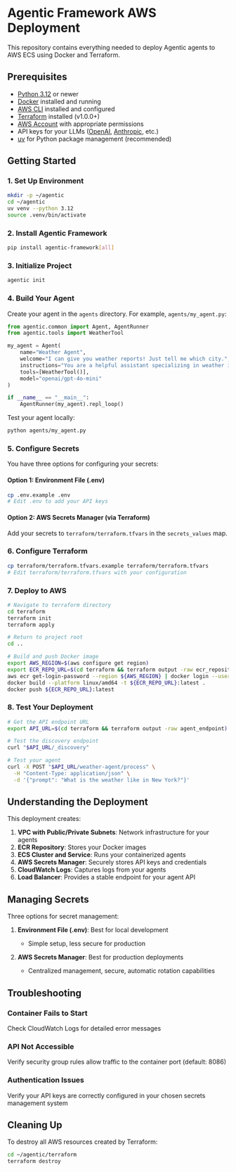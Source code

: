 # Agentic Framework AWS Deployment

This repository contains everything needed to deploy Agentic agents to AWS ECS using Docker and Terraform.

## Prerequisites

- [Python 3.12](https://www.python.org/downloads/) or newer
- [Docker](https://docs.docker.com/get-docker/) installed and running
- [AWS CLI](https://aws.amazon.com/cli/) installed and configured
- [Terraform](https://developer.hashicorp.com/terraform/downloads) installed (v1.0.0+)
- [AWS Account](https://aws.amazon.com/premiumsupport/knowledge-center/create-and-activate-aws-account/) with appropriate permissions
- API keys for your LLMs ([OpenAI](https://platform.openai.com/api-keys), [Anthropic](https://console.anthropic.com/settings/keys), etc.)
- [uv](https://github.com/astral-sh/uv) for Python package management (recommended)

## Getting Started

### 1. Set Up Environment

```bash
mkdir -p ~/agentic
cd ~/agentic
uv venv --python 3.12
source .venv/bin/activate
```

### 2. Install Agentic Framework

```bash
pip install agentic-framework[all]
```

### 3. Initialize Project

```bash
agentic init
```

### 4. Build Your Agent

Create your agent in the `agents` directory. For example, `agents/my_agent.py`:

```python
from agentic.common import Agent, AgentRunner
from agentic.tools import WeatherTool

my_agent = Agent(
    name="Weather Agent",
    welcome="I can give you weather reports! Just tell me which city.",
    instructions="You are a helpful assistant specializing in weather information.",
    tools=[WeatherTool()],
    model="openai/gpt-4o-mini"
)

if __name__ == "__main__":
    AgentRunner(my_agent).repl_loop()
```

Test your agent locally:

```bash
python agents/my_agent.py
```

### 5. Configure Secrets

You have three options for configuring your secrets:

#### Option 1: Environment File (.env)
```bash
cp .env.example .env
# Edit .env to add your API keys
```

#### Option 2: AWS Secrets Manager (via Terraform)
Add your secrets to `terraform/terraform.tfvars` in the `secrets_values` map.

### 6. Configure Terraform

```bash
cp terraform/terraform.tfvars.example terraform/terraform.tfvars
# Edit terraform/terraform.tfvars with your configuration
```

### 7. Deploy to AWS

```bash
# Navigate to terraform directory
cd terraform
terraform init
terraform apply

# Return to project root
cd ..

# Build and push Docker image
export AWS_REGION=$(aws configure get region)
export ECR_REPO_URL=$(cd terraform && terraform output -raw ecr_repository_url)
aws ecr get-login-password --region ${AWS_REGION} | docker login --username AWS --password-stdin ${ECR_REPO_URL}
docker build --platform linux/amd64 -t ${ECR_REPO_URL}:latest .
docker push ${ECR_REPO_URL}:latest
```

### 8. Test Your Deployment

```bash
# Get the API endpoint URL
export API_URL=$(cd terraform && terraform output -raw agent_endpoint)

# Test the discovery endpoint
curl "$API_URL/_discovery"

# Test your agent
curl -X POST "$API_URL/weather-agent/process" \
  -H "Content-Type: application/json" \
  -d '{"prompt": "What is the weather like in New York?"}'
```

## Understanding the Deployment

This deployment creates:

1. **VPC with Public/Private Subnets**: Network infrastructure for your agents
2. **ECR Repository**: Stores your Docker images
3. **ECS Cluster and Service**: Runs your containerized agents
4. **AWS Secrets Manager**: Securely stores API keys and credentials
5. **CloudWatch Logs**: Captures logs from your agents
6. **Load Balancer**: Provides a stable endpoint for your agent API

## Managing Secrets

Three options for secret management:

1. **Environment File (.env)**: Best for local development
   - Simple setup, less secure for production

2. **AWS Secrets Manager**: Best for production deployments
   - Centralized management, secure, automatic rotation capabilities

## Troubleshooting

### Container Fails to Start
Check CloudWatch Logs for detailed error messages

### API Not Accessible
Verify security group rules allow traffic to the container port (default: 8086)

### Authentication Issues
Verify your API keys are correctly configured in your chosen secrets management system

## Cleaning Up

To destroy all AWS resources created by Terraform:

```bash
cd ~/agentic/terraform
terraform destroy
```
